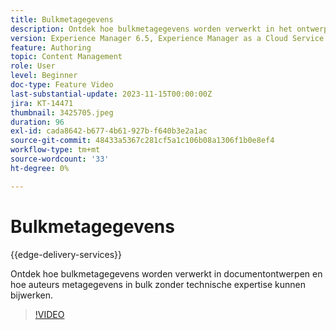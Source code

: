 ```yaml
---
title: Bulkmetagegevens
description: Ontdek hoe bulkmetagegevens worden verwerkt in het ontwerpen van documenten.
version: Experience Manager 6.5, Experience Manager as a Cloud Service
feature: Authoring
topic: Content Management
role: User
level: Beginner
doc-type: Feature Video
last-substantial-update: 2023-11-15T00:00:00Z
jira: KT-14471
thumbnail: 3425705.jpeg
duration: 96
exl-id: cada8642-b677-4b61-927b-f640b3e2a1ac
source-git-commit: 48433a5367c281cf5a1c106b08a1306f1b0e8ef4
workflow-type: tm+mt
source-wordcount: '33'
ht-degree: 0%

---
```


# Bulkmetagegevens

{{edge-delivery-services}}

Ontdek hoe bulkmetagegevens worden verwerkt in documentontwerpen en hoe auteurs metagegevens in bulk zonder technische expertise kunnen bijwerken.

>[!VIDEO](https://video.tv.adobe.com/v/3425705/?learn=on)

